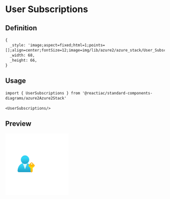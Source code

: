 # User Subscriptions

## Definition

```
{
  _style: 'image;aspect=fixed;html=1;points=[];align=center;fontSize=12;image=img/lib/azure2/azure_stack/User_Subscriptions.svg;strokeColor=none;',
  _width: 68,
  _height: 66,
}
```

## Usage

```
import { UserSubscriptions } from '@reactiac/standard-components-diagrams/azure2Azure2Stack'

<UserSubscriptions/>
```

## Preview

<img src="./user-subscriptions.png" width="200"/>
